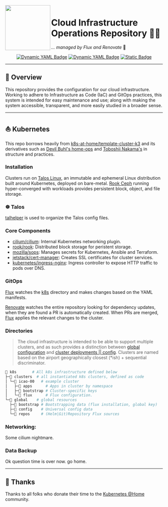 <img src="https://camo.githubusercontent.com/5b298bf6b0596795602bd771c5bddbb963e83e0f/68747470733a2f2f692e696d6775722e636f6d2f7031527a586a512e706e67" align="left" width="144px" height="144px"/>

# Cloud Infrastructure Operations Repository 🐱‍💻
_... managed by Flux and Renovate_ 🤖

<div align="center">

[![Dynamic YAML Badge](https://img.shields.io/badge/dynamic/yaml?url=https%3A%2F%2Fraw.githubusercontent.com%2Fdotfilesh%2Fops%2Fmain%2Ftalos%2Fclusters%2Fkclt-01%2Ftalconfig.yaml&query=talosVersion&style=for-the-badge&logo=linux&logoColor=white&label=Talos&color=FC500D&cacheSeconds=86400)](https://www.talos.dev/)
[![Dynamic YAML Badge](https://img.shields.io/badge/dynamic/yaml?url=https%3A%2F%2Fraw.githubusercontent.com%2Fdotfilesh%2Fops%2Fmain%2Ftalos%2Fclusters%2Fkclt-01%2Ftalconfig.yaml&query=kubernetesVersion&style=for-the-badge&logo=kubernetes&logoColor=white&label=Kubernetes&color=326CE5&cacheSeconds=86400)](https://kubernetes.io/)
[![Static Badge](https://img.shields.io/badge/pre--commit-enabled-white?style=for-the-badge&logo=pre-commit&logoColor=white&label=Pre-Commit&color=FAB040)](https://github.com/pre-commit/pre-commit)

</div>

---

## 📖 Overview

This repository provides the configuration for our cloud infrastructure. Working to adhere to Infrastructure as Code (IaC) and GitOps practices, this system is intended for easy maintenance and use; along with making the system accessible, transparent, and more easily studied in a broader sense.

---

## ⛵ Kubernetes

This repo borrows heavily from [k8s-at-home/template-cluster-k3](https://github.com/k8s-at-home/template-cluster-k3s) and its derivatives such as [Devil Buhl's home-ops](https://github.com/onedr0p/home-ops) and [Toboshii Nakama's](https://github.com/toboshii/home-ops) in structure and practices.

### Installation

Clusters run on [Talos Linux](https://talos.dev/), an immutable and ephemeral Linux distribution built around Kubernetes, deployed on bare-metal. [Rook Ceph](https://rook.io/) running hyper-converged with workloads provides persistent block, object, and file storage.

### ☸️ Talos

[talhelper](https://github.com/budimanjojo/talhelper) is used to organize the Talos config files.

### Core Components

- [cilium/cilium](https://github.com/cilium/cilium): Internal Kubernetes networking plugin.
- [rook/rook](https://github.com/rook/rook): Distributed block storage for peristent storage.
- [mozilla/sops](https://toolkit.fluxcd.io/guides/mozilla-sops/): Manages secrets for Kubernetes, Ansible and Terraform.
- [jetstack/cert-manager](https://cert-manager.io/docs/): Creates SSL certificates for cluster services.
- [kubernetes/ingress-nginx](https://github.com/kubernetes/ingress-nginx/): Ingress controller to expose HTTP traffic to pods over DNS.

### GitOps

[Flux](https://github.com/fluxcd/flux2) watches the [k8s](./k8s/) directory and makes changes based on the YAML manifests.

[Renovate](https://github.com/renovatebot/renovate) watches the entire repository looking for dependency updates, when they are found a PR is automatically created. When PRs are merged, [Flux](https://github.com/fluxcd/flux2) applies the relevant changes to the cluster.

### Directories

> The cloud infrastructure is intended to be able to support multiple clusters, and as such provides a distinction between [global configuration](./k8s/global/) and [cluster deployments || config](./k8s/clusters/). Clusters are named based on the airport geographically closest (\*ish) + sequential discriminator.

```sh
📁 k8s       # All k8s infrastructure defined below
├─📁 clusters  # all instantiated k8s clusters, defined as code
│ └─📁 icao-00   # example cluster
│   ├─📁 apps      # Apps in cluster by namespace
│   ├─📁 bootstrap # Cluster-specific keys
│   └─📁 flux      # Flux configuration.
└─📁 global    # global resources
  ├─📁 bootstrap # Bootstrapping data (flux installation, global key)
  ├─📁 config    # Universal config data
  └─📁 repos     # (Helm|Git)Repository Flux sources
```


### Networking:

Some cilium nightmare.

### Data Backup

Ok question time is over now. go home.


---

## 🤝 Thanks

Thanks to all folks who donate their time to the [Kubernetes @Home](https://github.com/k8s-at-home/) community.

